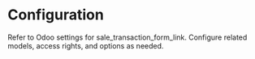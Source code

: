 # Configuration

Refer to Odoo settings for sale_transaction_form_link. Configure related models, access rights, and options as needed.
